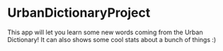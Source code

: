 # UrbanDictionaryProject
This app will let you learn some new words coming from the Urban Dictionary! It can also shows some cool stats about a bunch of things :)
